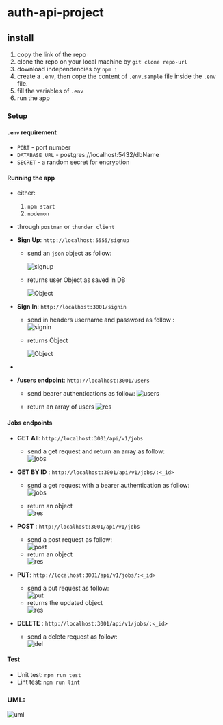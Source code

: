 # auth-api-project

## install

1. copy the link of the repo
1. clone the repo on your local machine by `git clone repo-url`
1. download independencies by `npm i`
1. create a `.env`, then cope the content of `.env.sample` file inside the `.env` file.
1. fill the variables of `.env`
1. run the app

### Setup

#### `.env` requirement

- `PORT` - port number
- `DATABASE_URL` - postgres://localhost:5432/dbName
- `SECRET` - a random secret for encryption

#### Running the app

- either:

  1. `npm start`
  1. `nodemon`

- through `postman` or `thunder client`

- **Sign Up**: `http://localhost:5555/signup`

  - send an `json` object as follow:

    ![signup](./img/signupReq.PNG)

  - returns user Object as saved in DB

    ![Object](./img/signupRes.PNG)

- **Sign In**: `http://localhost:3001/signin`

  - send in headers username and password as follow :  
    ![signin](./img/signinReq.PNG)

  - returns Object

    ![Object](./img/signinRes.PNG)

-

- **/users endpoint**: `http://localhost:3001/users`

  - send bearer authentications as follow:
    ![users](./img/usersReq.PNG)

  - return an array of users
    ![res](./img/usersRes.PNG)

#### Jobs endpoints

- **GET All**: `http://localhost:3001/api/v1/jobs`

  - send a get request and return an array as follow:  
    ![jobs](./img/getAll.PNG)

- **GET BY ID** : `http://localhost:3001/api/v1/jobs/:<_id>`

  - send a get request with a bearer authentication as follow:  
    ![jobs](./img/get1jobReq.PNG)

  - return an object  
    ![res](./img/get1jobRes.PNG)

- **POST** : `http://localhost:3001/api/v1/jobs`

  - send a post request as follow:  
    ![post](./img/jobReq.PNG)
  - return an object  
    ![res](./img/jobRes.PNG)

- **PUT**: `http://localhost:3001/api/v1/jobs/:<_id>`

  - send a put request as follow:  
    ![put](./img/putjob.PNG)
  - returns the updated object  
    ![res](./img/putRes.PNG)

- **DELETE** : `http://localhost:3001/api/v1/jobs/:<_id>`
  - send a delete request as follow:  
    ![del](./img/deletejob.PNG)

#### Test

- Unit test: `npm run test`
- Lint test: `npm run lint`

### UML:

![uml](./img/auth-api.jpg)
